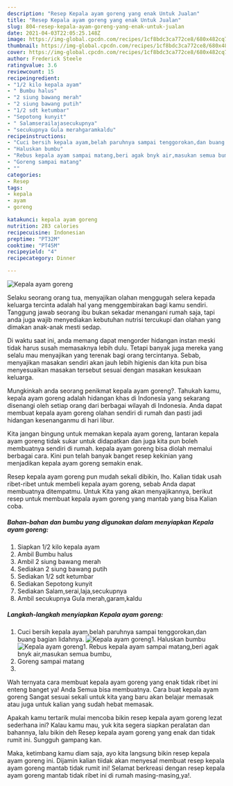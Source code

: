 ```yaml
---
description: "Resep Kepala ayam goreng yang enak Untuk Jualan"
title: "Resep Kepala ayam goreng yang enak Untuk Jualan"
slug: 804-resep-kepala-ayam-goreng-yang-enak-untuk-jualan
date: 2021-04-03T22:05:25.148Z
image: https://img-global.cpcdn.com/recipes/1cf8bdc3ca772ce8/680x482cq70/kepala-ayam-goreng-foto-resep-utama.jpg
thumbnail: https://img-global.cpcdn.com/recipes/1cf8bdc3ca772ce8/680x482cq70/kepala-ayam-goreng-foto-resep-utama.jpg
cover: https://img-global.cpcdn.com/recipes/1cf8bdc3ca772ce8/680x482cq70/kepala-ayam-goreng-foto-resep-utama.jpg
author: Frederick Steele
ratingvalue: 3.6
reviewcount: 15
recipeingredient:
- "1/2 kilo kepala ayam"
- " Bumbu halus"
- "2 siung bawang merah"
- "2 siung bawang putih"
- "1/2 sdt ketumbar"
- "Sepotong kunyit"
- " Salamserailajasecukupnya"
- "secukupnya Gula merahgaramkaldu"
recipeinstructions:
- "Cuci bersih kepala ayam,belah paruhnya sampai tenggorokan,dan buang bagian lidahnya."
- "Haluskan bumbu"
- "Rebus kepala ayam sampai matang,beri agak bnyk air,masukan semua bumbu,"
- "Goreng sampai matang"
- ""
categories:
- Resep
tags:
- kepala
- ayam
- goreng

katakunci: kepala ayam goreng 
nutrition: 283 calories
recipecuisine: Indonesian
preptime: "PT32M"
cooktime: "PT45M"
recipeyield: "4"
recipecategory: Dinner

---
```



![Kepala ayam goreng](https://img-global.cpcdn.com/recipes/1cf8bdc3ca772ce8/680x482cq70/kepala-ayam-goreng-foto-resep-utama.jpg)

Selaku seorang orang tua, menyajikan olahan menggugah selera kepada keluarga tercinta adalah hal yang menggembirakan bagi kamu sendiri. Tanggung jawab seorang ibu bukan sekadar menangani rumah saja, tapi anda juga wajib menyediakan kebutuhan nutrisi tercukupi dan olahan yang dimakan anak-anak mesti sedap.

Di waktu  saat ini, anda memang dapat mengorder hidangan instan meski tidak harus susah memasaknya lebih dulu. Tetapi banyak juga mereka yang selalu mau menyajikan yang terenak bagi orang tercintanya. Sebab, menyajikan masakan sendiri akan jauh lebih higienis dan kita pun bisa menyesuaikan masakan tersebut sesuai dengan masakan kesukaan keluarga. 



Mungkinkah anda seorang penikmat kepala ayam goreng?. Tahukah kamu, kepala ayam goreng adalah hidangan khas di Indonesia yang sekarang disenangi oleh setiap orang dari berbagai wilayah di Indonesia. Anda dapat membuat kepala ayam goreng olahan sendiri di rumah dan pasti jadi hidangan kesenanganmu di hari libur.

Kita jangan bingung untuk memakan kepala ayam goreng, lantaran kepala ayam goreng tidak sukar untuk didapatkan dan juga kita pun boleh membuatnya sendiri di rumah. kepala ayam goreng bisa diolah memalui berbagai cara. Kini pun telah banyak banget resep kekinian yang menjadikan kepala ayam goreng semakin enak.

Resep kepala ayam goreng pun mudah sekali dibikin, lho. Kalian tidak usah ribet-ribet untuk membeli kepala ayam goreng, sebab Anda dapat membuatnya ditempatmu. Untuk Kita yang akan menyajikannya, berikut resep untuk membuat kepala ayam goreng yang mantab yang bisa Kalian coba.

<!--inarticleads1-->

##### Bahan-bahan dan bumbu yang digunakan dalam menyiapkan Kepala ayam goreng:

1. Siapkan 1/2 kilo kepala ayam
1. Ambil  Bumbu halus
1. Ambil 2 siung bawang merah
1. Sediakan 2 siung bawang putih
1. Sediakan 1/2 sdt ketumbar
1. Sediakan Sepotong kunyit
1. Sediakan  Salam,serai,laja,secukupnya
1. Ambil secukupnya Gula merah,garam,kaldu




<!--inarticleads2-->

##### Langkah-langkah menyiapkan Kepala ayam goreng:

1. Cuci bersih kepala ayam,belah paruhnya sampai tenggorokan,dan buang bagian lidahnya.
<img src="https://img-global.cpcdn.com/steps/ba77fcbaedee9379/160x128cq70/kepala-ayam-goreng-langkah-memasak-1-foto.jpg" alt="Kepala ayam goreng">1. Haluskan bumbu
<img src="https://img-global.cpcdn.com/steps/542481aabc53ab1f/160x128cq70/kepala-ayam-goreng-langkah-memasak-2-foto.jpg" alt="Kepala ayam goreng">1. Rebus kepala ayam sampai matang,beri agak bnyk air,masukan semua bumbu,
1. Goreng sampai matang
1. 




Wah ternyata cara membuat kepala ayam goreng yang enak tidak ribet ini enteng banget ya! Anda Semua bisa membuatnya. Cara buat kepala ayam goreng Sangat sesuai sekali untuk kita yang baru akan belajar memasak atau juga untuk kalian yang sudah hebat memasak.

Apakah kamu tertarik mulai mencoba bikin resep kepala ayam goreng lezat sederhana ini? Kalau kamu mau, yuk kita segera siapkan peralatan dan bahannya, lalu bikin deh Resep kepala ayam goreng yang enak dan tidak rumit ini. Sungguh gampang kan. 

Maka, ketimbang kamu diam saja, ayo kita langsung bikin resep kepala ayam goreng ini. Dijamin kalian tiidak akan menyesal membuat resep kepala ayam goreng mantab tidak rumit ini! Selamat berkreasi dengan resep kepala ayam goreng mantab tidak ribet ini di rumah masing-masing,ya!.

